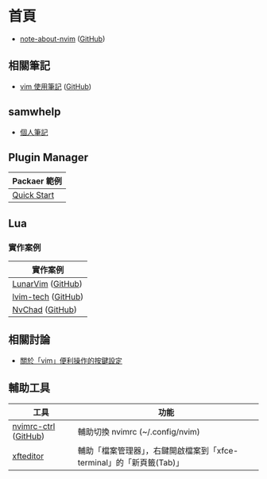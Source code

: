 
# 首頁

* [note-about-nvim](https://samwhelp.github.io/note-about-nvim/) ([GitHub](https://github.com/samwhelp/note-about-nvim))


## 相關筆記

* [vim 使用筆記](https://samwhelp.github.io/note-about-vim/) ([GitHub](https://github.com/samwhelp/note-about-vim))


## samwhelp

* [個人筆記](https://samwhelp.github.io/book/)


## Plugin Manager

| Packaer 範例 |
| --- |
| [Quick Start](https://github.com/samwhelp/note-about-nvim/tree/gh-pages/_demo/start/plugin_manager/packer/start) |


## Lua


### 實作案例

| 實作案例 |
| --- |
| [LunarVim](https://samwhelp.github.io/note-about-nvim/read/case/lunarvim.html) ([GitHub](https://github.com/ChristianChiarulli/LunarVim)) |
| [lvim-tech](https://samwhelp.github.io/note-about-nvim/read/case/lvim-tech.html) ([GitHub](https://github.com/lvim-tech/lvim)) |
| [NvChad](https://samwhelp.github.io/note-about-nvim/read/case/nvchad.html) ([GitHub](https://github.com/NvChad/NvChad)) |


## 相關討論

* [關於「vim」便利操作的按鍵設定](https://www.ubuntu-tw.org/modules/newbb/viewtopic.php?post_id=361366#forumpost361366)


## 輔助工具

| 工具 | 功能 |
| --- | --- |
| [nvimrc-ctrl](https://samwhelp.github.io/note-about-vim/read/project/vimrc-profile/nvimrc-ctrl) ([GitHub](https://github.com/samwhelp/note-about-vim/tree/gh-pages/_demo/project/vimrc-profile/nvimrc-ctrl)) | 輔助切換 nvimrc (~/.config/nvim) |
| [xfteditor](https://samwhelp.github.io/tool-xfteditor/read/project/xfteditor/) | 輔助「檔案管理器」，右鍵開啟檔案到「xfce-terminal」的「新頁籤(Tab)」 |
